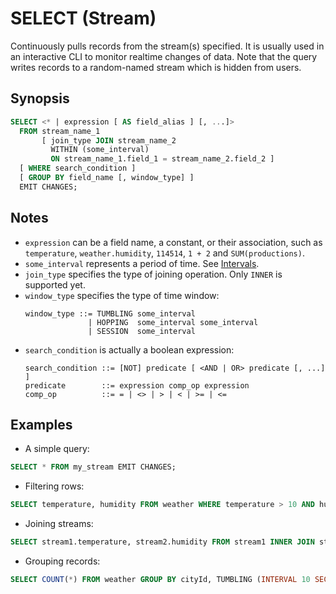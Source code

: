 SELECT (Stream)
===============

Continuously pulls records from the stream(s) specified. It is usually used in an interactive CLI to monitor realtime changes of data. Note that the query writes records to a random-named stream which is hidden from users.

## Synopsis

```sql
SELECT <* | expression [ AS field_alias ] [, ...]>
  FROM stream_name_1
       [ join_type JOIN stream_name_2
         WITHIN (some_interval)
         ON stream_name_1.field_1 = stream_name_2.field_2 ]
  [ WHERE search_condition ]
  [ GROUP BY field_name [, window_type] ]
  EMIT CHANGES;
```

## Notes

- `expression` can be a field name, a constant, or their association, such as `temperature`, `weather.humidity`, `114514`, `1 + 2` and `SUM(productions)`.
- `some_interval` represents a period of time. See [Intervals](../sql-overview.md#intervals).
- `join_type` specifies the type of joining operation. Only `INNER` is supported yet.
- `window_type` specifies the type of time window:
  ```
  window_type ::= TUMBLING some_interval
                | HOPPING  some_interval some_interval
                | SESSION  some_interval
  ```
- `search_condition` is actually a boolean expression:
  ```
  search_condition ::= [NOT] predicate [ <AND | OR> predicate [, ...] ]
  predicate        ::= expression comp_op expression
  comp_op          ::= = | <> | > | < | >= | <=
  ```

## Examples

- A simple query:
```sql
SELECT * FROM my_stream EMIT CHANGES;
```

- Filtering rows:
```sql
SELECT temperature, humidity FROM weather WHERE temperature > 10 AND humidity < 75 EMIT CHANGES;
```

- Joining streams:
```sql
SELECT stream1.temperature, stream2.humidity FROM stream1 INNER JOIN stream2 WITHIN (INTERVAL 5 SECOND) ON stream1.humidity = stream2.humidity EMIT CHANGES;
```

- Grouping records:
```sql
SELECT COUNT(*) FROM weather GROUP BY cityId, TUMBLING (INTERVAL 10 SECOND) EMIT CHANGES;
```
